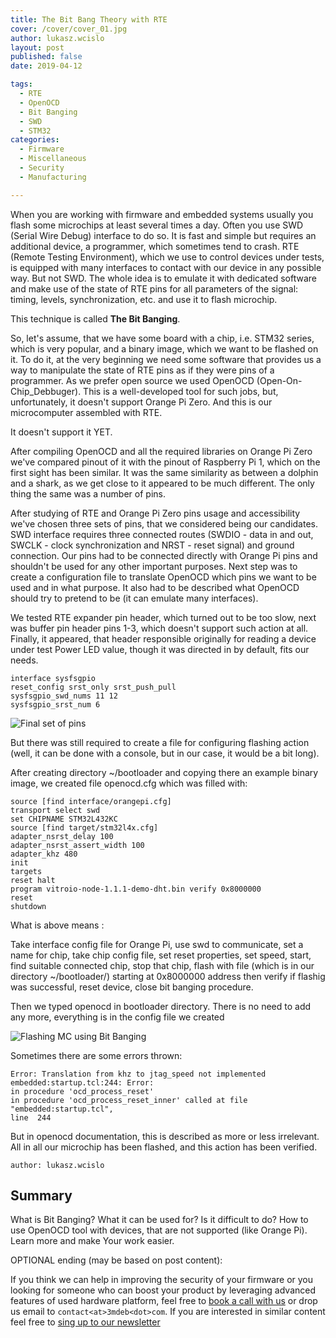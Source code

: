 ```yaml
---
title: The Bit Bang Theory with RTE
cover: /cover/cover_01.jpg
author: lukasz.wcislo
layout: post
published: false
date: 2019-04-12

tags:
  - RTE
  - OpenOCD
  - Bit Banging
  - SWD
  - STM32
categories:
  - Firmware
  - Miscellaneous
  - Security
  - Manufacturing

---
```


When you are working with firmware and embedded systems usually you flash some
microchips at least several times a day. Often you use SWD (Serial Wire Debug)
interface to do so. It is fast and simple but requires an additional device, a
programmer, which sometimes tend to crash. RTE (Remote Testing Environment),
which we use to control devices under tests, is equipped with many interfaces to
contact with our device in any possible way. But not SWD. The whole idea is to
emulate it with dedicated software and make use of the state of RTE pins for all
parameters of the signal: timing, levels, synchronization, etc. and use it to
flash microchip.

This technique is called **The Bit Banging**.

So, let's assume, that we have some board with a chip, i.e. STM32 series, which
is very popular, and a binary image, which we want to be flashed on it.
To do it, at the very beginning we need some software that provides us a way to
manipulate the state of RTE pins as if they were pins of a programmer. As we
prefer open source we used OpenOCD (Open-On-Chip_Debbuger). This is a
well-developed tool for such jobs, but, unfortunately, it doesn't support
Orange Pi Zero. And this is our microcomputer assembled with RTE.  

It doesn't support it YET.

After compiling OpenOCD and all the required libraries on Orange Pi Zero we've
compared pinout of it with the pinout of Raspberry Pi 1, which on the first
sight has been similar. It was the same similarity as between a dolphin and
a shark, as we get close to it appeared to be much different. The only thing
the same was a number of pins.

After studying of RTE and Orange Pi Zero pins usage and accessibility we've
chosen three sets of pins, that we considered being our candidates.
SWD interface requires three connected routes (SWDIO - data in and out, SWCLK -
clock synchronization and NRST - reset signal) and ground connection. Our pins
had to be connected directly with Orange Pi pins and shouldn't be used for
any other important purposes. Next step was to create a configuration file to
translate OpenOCD which pins we want to be used and in what purpose. It also
had to be described what OpenOCD should try to pretend to be (it can emulate
many interfaces).

We tested RTE expander pin header, which turned out to be too slow, next was
buffer pin header pins 1-3, which doesn't support such action at all. Finally,
it appeared, that header responsible originally for reading a device under test
Power LED value, though it was directed in by default, fits our needs.

```
interface sysfsgpio
reset_config srst_only srst_push_pull
sysfsgpio_swd_nums 11 12
sysfsgpio_srst_num 6
```
![Final set of pins](/img/rte_bang.jpg)

But there was still required to create a file for configuring flashing action
(well, it can be done with a console, but in our case, it would be a bit long).

After creating directory ~/bootloader and copying there an example binary image,
we created file openocd.cfg which was filled with:

```
source [find interface/orangepi.cfg]
transport select swd
set CHIPNAME STM32L432KC
source [find target/stm32l4x.cfg]
adapter_nsrst_delay 100
adapter_nsrst_assert_width 100
adapter_khz 480
init
targets
reset halt
program vitroio-node-1.1.1-demo-dht.bin verify 0x8000000
reset
shutdown
```

What is above means :

Take interface config file for Orange Pi,
use swd to communicate,
set a name for chip,
take chip config file,
set reset properties,
set speed,
start,
find suitable connected chip,
stop that chip,
flash with file (which is in our directory ~/bootloader/) starting at 0x8000000
address then verify if flashig was successful,
reset device,
close bit banging procedure.

Then we typed openocd in bootloader directory. There is no need to add any more,
everything is in the config file we created

![Flashing MC using Bit Banging](https://asciinema.org/a/zOmYCl5EIMkepDEvXhiubPLGT)

Sometimes there are some errors thrown:
```
Error: Translation from khz to jtag_speed not implemented
embedded:startup.tcl:244: Error:
in procedure 'ocd_process_reset'
in procedure 'ocd_process_reset_inner' called at file "embedded:startup.tcl",
line  244
 ```
But in openocd documentation, this is described as more or less irrelevant.
All in all our microchip has been flashed, and this action has been verified.


```
author: lukasz.wcislo
```

## Summary

What is Bit Banging? What it can be used for? Is it difficult to do? How to
use OpenOCD tool with devices, that are not supported (like Orange Pi). Learn
more and make Your work easier.

OPTIONAL ending (may be based on post content):

If you think we can help in improving the security of your firmware or you
looking for someone who can boost your product by leveraging advanced features
of used hardware platform, feel free to [book a call with us](https://calendly.com/3mdeb/consulting-remote-meeting)
or drop us email to `contact<at>3mdeb<dot>com`. If you are interested in similar
content feel free to [sing up to our newsletter](http://eepurl.com/gfoekD)
